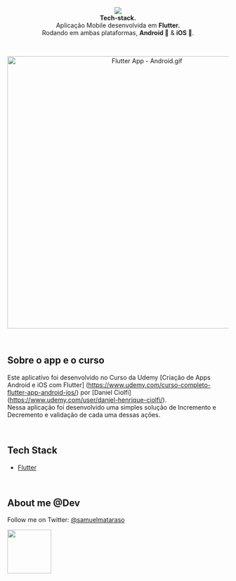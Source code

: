 <!-- header section -->
<p align="center">
  <img src="https://imgur.com/PzQf1wp" /><br/>
  <span><b>Tech-stack.</b></span><br/>
  <span>Aplicação Mobile desenvolvida em <b>Flutter.</b></span><br/>
  <span>Rodando em ambas plataformas, <b>Android 🤖</b> & <b>iOS 🍎</b>. </span><br/>
</p>
<!-- header section END -->

<br/>
<!-- show case/gif section -->
<p align="center">
    <img alt="Flutter App - Android.gif" height="620" src="https://media.giphy.com/media/14vqSR4wlSSpWystny/giphy.gif" />
</p>
<!-- show case/gif section END -->

<br/>

<!-- about app and course section -->

## Sobre o app e o curso

Este aplicativo foi desenvolvido no Curso da Udemy [Criação de Apps Android e iOS com Flutter] (https://www.udemy.com/curso-completo-flutter-app-android-ios/) por [Daniel Ciolfi] (https://www.udemy.com/user/daniel-henrique-ciolfi/). <br/>
Nessa aplicação foi desenvolvido uma simples solução de Incremento e Decremento e validação de cada uma dessas ações.

<br/>

## Tech Stack

- [Flutter](https://github.com/facebook/react-native)

<br/>

<!-- about me -->

## About me @Dev

Follow me on Twitter: [@samuelmataraso](https://twitter.com/samuelmataraso)

<a href="https://twitter.com/samuelmataraso" target="_blank">
<img src="https://twitter.com/samuelmataraso/profile_image?size=original" height="100" /></a>

<!-- about me  END -->
